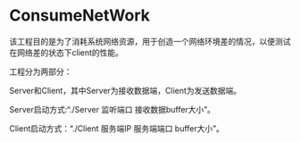 # ConsumeNetWork
该工程目的是为了消耗系统网络资源，用于创造一个网络环境差的情况，以便测试在网络差的状态下client的性能。

工程分为两部分：

Server和Client，其中Server为接收数据端，Client为发送数据端。

Server启动方式:“./Server 监听端口 接收数据buffer大小”。

Client启动方式：“./Client 服务端IP 服务端端口 buffer大小”。
